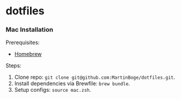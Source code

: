 # dotfiles

### Mac Installation

Prerequisites:

- [Homebrew](https://brew.sh)

Steps:

1. Clone repo: `git clone git@github.com:MartinBoge/dotfiles.git`.
2. Install dependencies via Brewfile: `brew bundle`.
3. Setup configs: `source mac.zsh`.
